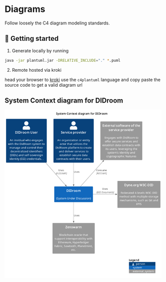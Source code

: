 # Diagrams

Follow loosely the C4 diagram modeling standards.

## 🚀 Getting started

1. Generate locally by running

```bash
java -jar plantuml.jar -DRELATIVE_INCLUDE="." *.puml
```
2. Remote hosted via kroki

head your browser to [kroki](https://kroki.io) use the `c4plantuml` language and copy paste the source code to get a valid diagram url

## System Context diagram for DIDroom
![](./01_system_context.png)
